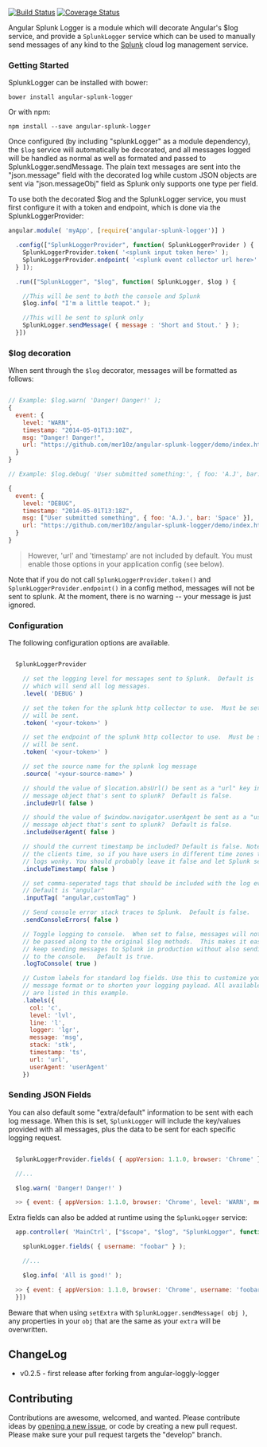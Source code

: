 [![Build Status](https://travis-ci.org/mer10z/angular-splunk-logger.svg)](https://travis-ci.org/mer10z/angular-splunk-logger)
[![Coverage Status](https://coveralls.io/repos/github/mer10z/angular-splunk-logger/badge.svg?branch=master)](https://coveralls.io/github/mer10z/angular-splunk-logger?branch=master)

Angular Splunk Logger is a module which will decorate Angular's $log service,
and provide a `SplunkLogger` service which can be used to manually send messages
of any kind to the [Splunk](https://www.splunk.com) cloud log management service.


### Getting Started

SplunkLogger can be installed with bower:

```
bower install angular-splunk-logger
```

Or with npm:

```
npm install --save angular-splunk-logger
```

Once configured (by including "splunkLogger" as a module dependency), the `$log`
service will automatically be decorated, and all messages logged will be handled
as normal as well as formated and passed to SplunkLogger.sendMessage.
The plain text messages are sent into the "json.message" field with the decorated
log while custom JSON objects are sent via "json.messageObj" field as Splunk
only supports one type per field.

To use both the decorated $log and the SplunkLogger service, you must first
configure it with a token and endpoint, which is done via the
SplunkLoggerProvider:

```javascript
angular.module( 'myApp', [require('angular-splunk-logger')] )

  .config(["SplunkLoggerProvider", function( SplunkLoggerProvider ) {
    SplunkLoggerProvider.token( '<splunk input token here>' );
    SplunkLoggerProvider.endpoint( '<splunk event collector url here>' );
  } ]);

  .run(["SplunkLogger", "$log", function( SplunkLogger, $log ) {

    //This will be sent to both the console and Splunk
    $log.info( "I'm a little teapot." );

    //This will be sent to splunk only
    SplunkLogger.sendMessage( { message : 'Short and Stout.' } );
  }])

```

### $log decoration

When sent through the `$log` decorator, messages will be formatted as follows:

```javascript

// Example: $log.warn( 'Danger! Danger!' );
{
  event: {
    level: "WARN",
    timestamp: "2014-05-01T13:10Z",
    msg: "Danger! Danger!",
    url: "https://github.com/mer10z/angular-splunk-logger/demo/index.html",
  }
}

// Example: $log.debug( 'User submitted something:', { foo: 'A.J', bar: 'Space' } )

{
  event: {
    level: "DEBUG",
    timestamp: "2014-05-01T13:18Z",
    msg: ["User submitted something", { foo: 'A.J.', bar: 'Space' }],
    url: "https://github.com/mer10z/angular-splunk-logger/demo/index.html",
  }
}
```

> However, 'url' and 'timestamp' are not included by default.  You must enable those options in your application config (see below).


Note that if you do not call `SplunkLoggerProvider.token()` and `SplunkLoggerProvider.endpoint()` in a config method, messages will not be sent to splunk.  At the moment, there is no warning -- your message is just ignored.

### Configuration

The following configuration options are available.

```javascript

  SplunkLoggerProvider

    // set the logging level for messages sent to Splunk.  Default is 'DEBUG',
    // which will send all log messages.
    .level( 'DEBUG' )

    // set the token for the splunk http collector to use.  Must be set, or no logs
    // will be sent.
    .token( '<your-token>' )

    // set the endpoint of the splunk http collector to use.  Must be set, or no logs
    // will be sent.
    .token( '<your-token>' )

    // set the source name for the splunk log message
    .source( '<your-source-name>' )

    // should the value of $location.absUrl() be sent as a "url" key in the
    // message object that's sent to splunk?  Default is false.
    .includeUrl( false )

    // should the value of $window.navigator.userAgent be sent as a "userAgent" key in the
    // message object that's sent to splunk?  Default is false.
    .includeUserAgent( false )

    // should the current timestamp be included? Default is false. Note that this will be
    // the clients time, so if you have users in different time zones this could make your
    // logs wonky. You should probably leave it false and let Splunk set the timestamp
    .includeTimestamp( false )

    // set comma-seperated tags that should be included with the log events.
    // Default is "angular"
    .inputTag( "angular,customTag" )

    // Send console error stack traces to Splunk.  Default is false.
    .sendConsoleErrors( false )

    // Toggle logging to console.  When set to false, messages will not be
    // be passed along to the original $log methods.  This makes it easy to
    // keep sending messages to Splunk in production without also sending them
    // to the console.   Default is true.
    .logToConsole( true )

    // Custom labels for standard log fields. Use this to customize your log
    // message format or to shorten your logging payload. All available labels
    // are listed in this example.
    .labels({
      col: 'c',
      level: 'lvl',
      line: 'l',
      logger: 'lgr',
      message: 'msg',
      stack: 'stk',
      timestamp: 'ts',
      url: 'url',
      userAgent: 'userAgent'
    })

```

### Sending JSON Fields

You can also default some "extra/default" information to be sent with each log message.  When this is set, `SplunkLogger`
will include the key/values provided with all messages, plus the data to be sent for each specific logging request.

```javascript

  SplunkLoggerProvider.fields( { appVersion: 1.1.0, browser: 'Chrome' } );

  //...

  $log.warn( 'Danger! Danger!' )

  >> { event: { appVersion: 1.1.0, browser: 'Chrome', level: 'WARN', message: 'Danger! Danger', url: 'http://google.com' } }
```

Extra fields can also be added at runtime using the `SplunkLogger` service:

```javascript
  app.controller( 'MainCtrl', ["$scope", "$log", "SplunkLogger", function( $scope, $log, SplunkLogger ) {

    splunkLogger.fields( { username: "foobar" } );

    //...

    $log.info( 'All is good!' );

  >> { event: { appVersion: 1.1.0, browser: 'Chrome', username: 'foobar', level: 'WARN', message: 'All is good', url: 'http://google.com' } }
  }])

```


Beware that when using `setExtra` with `SplunkLogger.sendMessage( obj )`, any properties in your `obj` that are the same as your `extra` will be overwritten.  

## ChangeLog
- v0.2.5 - first release after forking from angular-loggly-logger


## Contributing

Contributions are awesome, welcomed, and wanted.  Please contribute ideas by [opening a new issue](http://github.com/mer10z/angular-loggy-logger/issues), or code by creating a new pull request.  Please make sure your pull request targets the "develop" branch.
